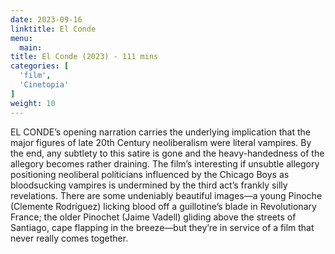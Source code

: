 ```yaml
---
date: 2023-09-16
linktitle: El Conde
menu:
  main:
title: El Conde (2023) - 111 mins
categories: [
  'film',
  'Cinetopia'
]
weight: 10
---
```


EL CONDE’s opening narration carries the underlying implication that the major figures of late 20th Century neoliberalism were literal vampires. By the end, any subtlety to this satire is gone and the heavy-handedness of the allegory becomes rather draining. The film’s interesting if unsubtle allegory positioning neoliberal politicians influenced by the Chicago Boys as bloodsucking vampires is undermined by the third act’s frankly silly revelations. There are some undeniably beautiful images—a young Pinoche (Clemente Rodríguez) licking blood off a guillotine’s blade in Revolutionary France; the older Pinochet (Jaime Vadell) gliding above the streets of Santiago, cape flapping in the breeze—but they’re in service of a film that never really comes together.

